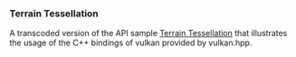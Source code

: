 <!--
- Copyright (c) 2022, The Khronos Group
-
- SPDX-License-Identifier: Apache-2.0
-
- Licensed under the Apache License, Version 2.0 the "License";
- you may not use this file except in compliance with the License.
- You may obtain a copy of the License at
-
-     http://www.apache.org/licenses/LICENSE-2.0
-
- Unless required by applicable law or agreed to in writing, software
- distributed under the License is distributed on an "AS IS" BASIS,
- WITHOUT WARRANTIES OR CONDITIONS OF ANY KIND, either express or implied.
- See the License for the specific language governing permissions and
- limitations under the License.
-
-->
### Terrain Tessellation<br/>
A transcoded version of the API sample [Terrain Tessellation](https://github.com/KhronosGroup/Vulkan-Samples/tree/master/samples/api/terrain_tessellation) that illustrates the usage of the C++ bindings of vulkan provided by vulkan.hpp.
